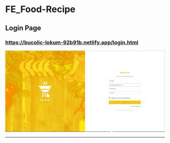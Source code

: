 # FE_Food-Recipe
## Login Page
### https://bucolic-lokum-92b91b.netlify.app/login.html
<img src="/SS food_recipe/Login Page.png" alt="Alt text" title="Optional title">
<hr />
